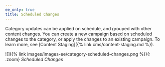 ```yaml
---
ee_only: true
title: Scheduled Changes
---
```


Category updates can be applied on schedule, and grouped with other content changes. You can create a new campaign based on scheduled changes to the category, or apply the changes to an existing campaign. To learn more, see [Content Staging]({% link cms/content-staging.md %}).

![]({% link images/images-ee/category-scheduled-changes.png %}){: .zoom}
_Scheduled Changes_

